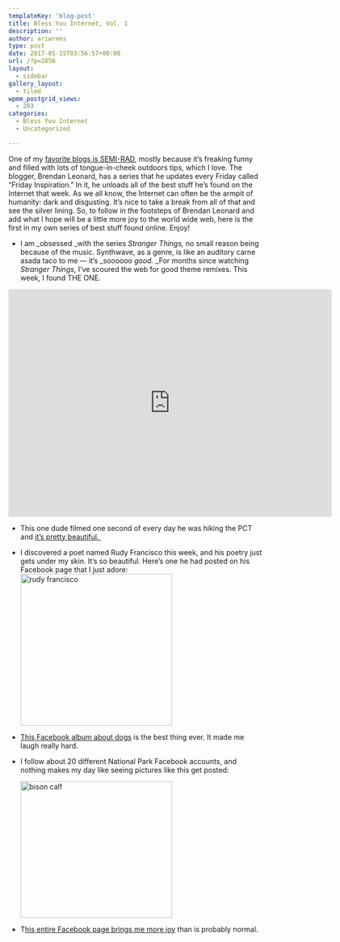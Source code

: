 ```yaml
---
templateKey: 'blog-post'
title: Bless You Internet, Vol. 1
description: ''
author: ariwrees
type: post
date: 2017-05-15T03:56:57+00:00
url: /?p=2856
layout:
  - sidebar
gallery_layout:
  - tiled
wpmm_postgrid_views:
  - 283
categories:
  - Bless You Internet
  - Uncategorized

---
```

<p style="text-align: left;">
  One of my <a href="http://semi-rad.com/">favorite blogs is SEMI-RAD</a>, mostly because it&#8217;s freaking funny and filled with lots of tongue-in-cheek outdoors tips, which I love. The blogger, Brendan Leonard, has a series that he updates every Friday called &#8220;Friday Inspiration.&#8221; In it, he unloads all of the best stuff he&#8217;s found on the Internet that week. As we all know, the Internet can often be the armpit of humanity: dark and disgusting. It&#8217;s nice to take a break from all of that and see the silver lining. So, to follow in the footsteps of Brendan Leonard and add what I hope will be a little more joy to the world wide web, here is the first in my own series of best stuff found online. Enjoy!
</p>

<!--more-->

  * I am _obsessed _with the series _Stranger Things,_ no small reason being because of the music. Synthwave, as a genre, is like an auditory carne asada taco to me &#8212; it&#8217;s _soooooo _good._ _For months since watching _Stranger Things_, I&#8217;ve scoured the web for good theme remixes. This week, I found THE ONE.

<iframe width="640" height="450" scrolling="no" frameborder="no" src="https://w.soundcloud.com/player/?visual=true&#038;url=https%3A%2F%2Fapi.soundcloud.com%2Fplaylists%2F322824997&#038;show_artwork=true&#038;maxwidth=640&#038;maxheight=960&#038;dnt=1"></iframe>

  * This one dude filmed one second of every day he was hiking the PCT and [it&#8217;s pretty beautiful. ][1]
  * I discovered a poet named Rudy Francisco this week, and his poetry just gets under my skin. It&#8217;s so beautiful. Here&#8217;s one he had posted on his Facebook page that I just adore:<img class="alignnone size-medium wp-image-2858 aligncenter" src="https://www.igobyari.com/wp-content/uploads/2017/05/rudy-francisco-300x300.jpg" alt="rudy francisco" width="300" height="300" />
  * [This Facebook album about dogs][2] is the best thing ever. It made me laugh really hard.
  * I follow about 20 different National Park Facebook accounts, and nothing makes my day like seeing pictures like this get posted:
  
    <img class="alignnone size-medium wp-image-2860 aligncenter" src="https://www.igobyari.com/wp-content/uploads/2017/05/bison-calf-300x270.jpg" alt="bison calf" width="300" height="270" />
  * T[his entire Facebook page brings me more joy][3] than is probably normal.

 [1]: http://www.trendingly.com/pacific-crest-trail
 [2]: https://www.facebook.com/PeopleThatTumblr/posts/827045694134991
 [3]: https://www.facebook.com/TheSamePhotoofJeffGoldblumEveryday/